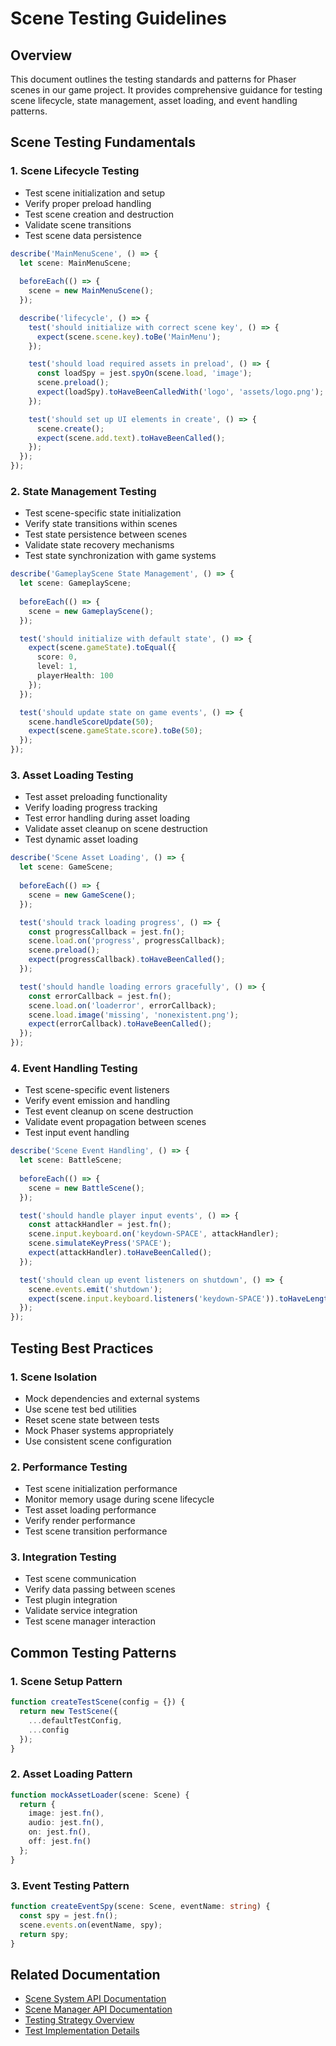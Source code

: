 # Scene Testing Guidelines

## Overview
This document outlines the testing standards and patterns for Phaser scenes in our game project. It provides comprehensive guidance for testing scene lifecycle, state management, asset loading, and event handling patterns.

## Scene Testing Fundamentals

### 1. Scene Lifecycle Testing
- Test scene initialization and setup
- Verify proper preload handling
- Test scene creation and destruction
- Validate scene transitions
- Test scene data persistence

```typescript
describe('MainMenuScene', () => {
  let scene: MainMenuScene;
  
  beforeEach(() => {
    scene = new MainMenuScene();
  });

  describe('lifecycle', () => {
    test('should initialize with correct scene key', () => {
      expect(scene.scene.key).toBe('MainMenu');
    });

    test('should load required assets in preload', () => {
      const loadSpy = jest.spyOn(scene.load, 'image');
      scene.preload();
      expect(loadSpy).toHaveBeenCalledWith('logo', 'assets/logo.png');
    });

    test('should set up UI elements in create', () => {
      scene.create();
      expect(scene.add.text).toHaveBeenCalled();
    });
  });
});
```

### 2. State Management Testing
- Test scene-specific state initialization
- Verify state transitions within scenes
- Test state persistence between scenes
- Validate state recovery mechanisms
- Test state synchronization with game systems

```typescript
describe('GameplayScene State Management', () => {
  let scene: GameplayScene;
  
  beforeEach(() => {
    scene = new GameplayScene();
  });

  test('should initialize with default state', () => {
    expect(scene.gameState).toEqual({
      score: 0,
      level: 1,
      playerHealth: 100
    });
  });

  test('should update state on game events', () => {
    scene.handleScoreUpdate(50);
    expect(scene.gameState.score).toBe(50);
  });
});
```

### 3. Asset Loading Testing
- Test asset preloading functionality
- Verify loading progress tracking
- Test error handling during asset loading
- Validate asset cleanup on scene destruction
- Test dynamic asset loading

```typescript
describe('Scene Asset Loading', () => {
  let scene: GameScene;
  
  beforeEach(() => {
    scene = new GameScene();
  });

  test('should track loading progress', () => {
    const progressCallback = jest.fn();
    scene.load.on('progress', progressCallback);
    scene.preload();
    expect(progressCallback).toHaveBeenCalled();
  });

  test('should handle loading errors gracefully', () => {
    const errorCallback = jest.fn();
    scene.load.on('loaderror', errorCallback);
    scene.load.image('missing', 'nonexistent.png');
    expect(errorCallback).toHaveBeenCalled();
  });
});
```

### 4. Event Handling Testing
- Test scene-specific event listeners
- Verify event emission and handling
- Test event cleanup on scene destruction
- Validate event propagation between scenes
- Test input event handling

```typescript
describe('Scene Event Handling', () => {
  let scene: BattleScene;
  
  beforeEach(() => {
    scene = new BattleScene();
  });

  test('should handle player input events', () => {
    const attackHandler = jest.fn();
    scene.input.keyboard.on('keydown-SPACE', attackHandler);
    scene.simulateKeyPress('SPACE');
    expect(attackHandler).toHaveBeenCalled();
  });

  test('should clean up event listeners on shutdown', () => {
    scene.events.emit('shutdown');
    expect(scene.input.keyboard.listeners('keydown-SPACE')).toHaveLength(0);
  });
});
```

## Testing Best Practices

### 1. Scene Isolation
- Mock dependencies and external systems
- Use scene test bed utilities
- Reset scene state between tests
- Mock Phaser systems appropriately
- Use consistent scene configuration

### 2. Performance Testing
- Test scene initialization performance
- Monitor memory usage during scene lifecycle
- Test asset loading performance
- Verify render performance
- Test scene transition performance

### 3. Integration Testing
- Test scene communication
- Verify data passing between scenes
- Test plugin integration
- Validate service integration
- Test scene manager interaction

## Common Testing Patterns

### 1. Scene Setup Pattern
```typescript
function createTestScene(config = {}) {
  return new TestScene({
    ...defaultTestConfig,
    ...config
  });
}
```

### 2. Asset Loading Pattern
```typescript
function mockAssetLoader(scene: Scene) {
  return {
    image: jest.fn(),
    audio: jest.fn(),
    on: jest.fn(),
    off: jest.fn()
  };
}
```

### 3. Event Testing Pattern
```typescript
function createEventSpy(scene: Scene, eventName: string) {
  const spy = jest.fn();
  scene.events.on(eventName, spy);
  return spy;
}
```

## Related Documentation
- [Scene System API Documentation](../api/scenes/scene-system.md)
- [Scene Manager API Documentation](../api/services/sprint1/scene-manager-api.md)
- [Testing Strategy Overview](../jest-testing-strategy.md)
- [Test Implementation Details](../test-implementation-details.md) 